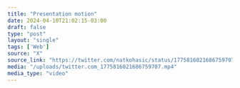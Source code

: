 ```yaml
---
title: "Presentation motion"
date: 2024-04-10T21:02:15-03:00
draft: false
type: "post"
layout: "single"
tags: ['Web']
source: "X"
source_link: "https://twitter.com/natkohasic/status/1775816021686759707"
media: "/uploads/twitter.com_1775816021686759707.mp4"
media_type: "video"
---
```


